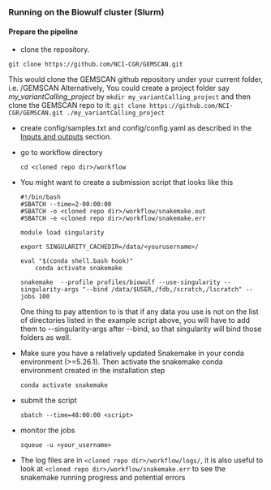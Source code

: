 ### Running on the Biowulf cluster (Slurm)

#### Prepare the pipeline

- clone the repository. 

```git clone https://github.com/NCI-CGR/GEMSCAN.git```

  This would clone the GEMSCAN github repository under your current folder, i.e. <your current dir>/GEMSCAN
  Alternatively, You could create a project folder say _my_variantCalling_project_ by
  ```mkdir my_variantCalling_project```
  and then clone the GEMSCAN repo to it:
  ```git clone https://github.com/NCI-CGR/GEMSCAN.git ./my_variantCalling_project```

- create config/samples.txt and config/config.yaml as described in the [Inputs and outputs](inputs_and_outputs.md) section.

- go to workflow directory

	```cd <cloned repo dir>/workflow```

- You might want to create a submission script that looks like this

	```
  #!/bin/bash
	#SBATCH --time=2-00:00:00
	#SBATCH -o <cloned repo dir>/workflow/snakemake.out
	#SBATCH -e <cloned repo dir>/workflow/snakemake.err
	
	module load singularity
	
	export SINGULARITY_CACHEDIR=/data/<yourusername>/
	
	eval "$(conda shell.bash hook)"
        conda activate snakemake
	
	snakemake  --profile profiles/biowulf --use-singularity --singularity-args "--bind /data/$USER,/fdb,/scratch,/lscratch" --jobs 100
  ```

	One thing to pay attention to is that if any data you use is not on the list of directories listed in the example script above, you will have to add them to --singularity-args after --bind, so that singularity will bind those folders as well.  

- Make sure you have a relatively updated Snakemake in your conda environment (>=5.26.1).  Then activate the snakemake conda environment created in the installation step 

	```conda activate snakemake```

- submit the script 

	```sbatch --time=48:00:00 <script>```

- monitor the jobs

	```squeue -u <your_username>```

- The log files are in ```<cloned repo dir>/workflow/logs/```, it is also useful to look at ```<cloned repo dir>/workflow/snakemake.err``` to see the snakemake running progress and potential errors
